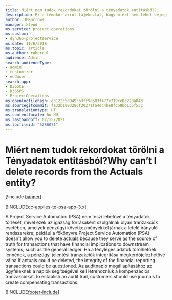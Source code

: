 ```yaml
---
title: Miért nem tudok rekordokat törölni a tényadatok entitásból?
description: Ez a témakör arról tájékoztat, hogy miért nem lehet bejegyzéseket törölni a tényleges entitásból.
author: JPBurrows
manager: kfend
ms.service: project-operations
ms.custom:
- dyn365-projectservice
ms.date: 11/6/2018
ms.topic: article
ms.author: ruhercul
audience: Admin
search.audienceType:
- admin
- customizer
- enduser
search.app:
- D365CE
- D365PS
- ProjectOperations
ms.openlocfilehash: e3122c5d9495b3ff9a683f477e719ce0c228a84d
ms.sourcegitcommit: fa32b1893286f20271fa4ec4be8fc68bd135f53c
ms.translationtype: HT
ms.contentlocale: hu-HU
ms.lasthandoff: 02/15/2021
ms.locfileid: "5286071"
---
```

# <a name="why-cant-i-delete-records-from-the-actuals-entity"></a><span data-ttu-id="da5ab-103">Miért nem tudok rekordokat törölni a Tényadatok entitásból?</span><span class="sxs-lookup"><span data-stu-id="da5ab-103">Why can’t I delete records from the Actuals entity?</span></span>

[!include [banner](../includes/psa-now-project-operations.md)]

[!INCLUDE[cc-applies-to-psa-app-3.x](../includes/cc-applies-to-psa-app-3x.md)]

<span data-ttu-id="da5ab-104">A Project Service Automation (PSA) nem teszi lehetővé a tényadatok törlését, mivel ezek az igazság forrásaként szolgálnak olyan tranzakciók esetében, amelyek pénzügyi következményekkel járnak a lefelé irányuló rendszerekre, például a főkönyvre.</span><span class="sxs-lookup"><span data-stu-id="da5ab-104">Project Service Automation (PSA) doesn't allow you to delete actuals because they serve as the source of truth for transactions that have financial implications to downstream systems, such as the general ledger.</span></span> <span data-ttu-id="da5ab-105">Ha a tényleges adatok törölhetőek lennének, a pénzügyi jelentési tranzakciók integritása megkérdőjelezhetővé válna.</span><span class="sxs-lookup"><span data-stu-id="da5ab-105">If actuals could be deleted, the integrity of the financial reporting transactions could be questioned.</span></span> <span data-ttu-id="da5ab-106">Az auditnapló megállapításához az ügyfeleknek a naplók segítségével kell létrehozniuk a kompenzációs tranzakciókat.</span><span class="sxs-lookup"><span data-stu-id="da5ab-106">To establish an audit trail, customers should use journals to create compensating transactions.</span></span>



[!INCLUDE[footer-include](../includes/footer-banner.md)]